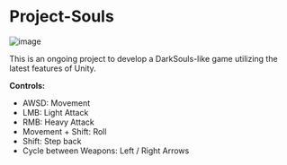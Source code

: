# Project-Souls


![image](https://user-images.githubusercontent.com/5124849/168695287-8c8713b6-810f-4528-9478-c358624033b7.png)


This is an ongoing project to develop a DarkSouls-like game utilizing the latest features of Unity. 


**Controls:**

* AWSD: Movement
* LMB: Light Attack
* RMB: Heavy Attack
* Movement + Shift: Roll
* Shift: Step back 
* Cycle between Weapons: Left / Right Arrows
